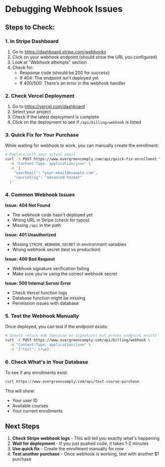 # Debugging Webhook Issues

## Steps to Check:

### 1. In Stripe Dashboard
1. Go to https://dashboard.stripe.com/webhooks
2. Click on your webhook endpoint (should show the URL you configured)
3. Look at "Webhook attempts" section
4. Check for:
   - Response code (should be 200 for success)
   - If 404: The endpoint isn't deployed yet
   - If 400/500: There's an error in the webhook handler

### 2. Check Vercel Deployment
1. Go to https://vercel.com/dashboard
2. Select your project
3. Check if the latest deployment is complete
4. Click on the deployment to see if `/api/billing/webhook` is listed

### 3. Quick Fix for Your Purchase
While waiting for webhook to work, you can manually create the enrollment:

```bash
# Replace with your actual email
curl -X POST https://www.evergreencomply.com/api/quick-fix-enrollment \
  -H "Content-Type: application/json" \
  -d '{
    "userEmail": "your-email@example.com",
    "courseSlug": "advanced-hazmat"
  }'
```

### 4. Common Webhook Issues

**Issue: 404 Not Found**
- The webhook code hasn't deployed yet
- Wrong URL in Stripe (check for typos)
- Missing `/api` in the path

**Issue: 401 Unauthorized**
- Missing `STRIPE_WEBHOOK_SECRET` in environment variables
- Wrong webhook secret (test vs production)

**Issue: 400 Bad Request**
- Webhook signature verification failing
- Make sure you're using the correct webhook secret

**Issue: 500 Internal Server Error**
- Check Vercel function logs
- Database function might be missing
- Permission issues with database

### 5. Test the Webhook Manually

Once deployed, you can test if the endpoint exists:
```bash
# Should return 400 (because no signature) but proves endpoint exists
curl -X POST https://www.evergreencomply.com/api/billing/webhook \
  -H "Content-Type: application/json" \
  -d '{"test": true}'
```

### 6. Check What's in Your Database

To see if any enrollments exist:
```bash
curl https://www.evergreencomply.com/api/test-course-purchase
```

This will show:
- Your user ID
- Available courses
- Your current enrollments

## Next Steps

1. **Check Stripe webhook logs** - This will tell you exactly what's happening
2. **Wait for deployment** - If you just pushed code, it takes 1-2 minutes
3. **Use quick fix** - Create the enrollment manually for now
4. **Test another purchase** - Once webhook is working, test with another $1 purchase